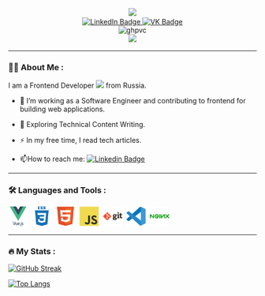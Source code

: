 <div id="header" align="center">
  <img src="https://media.giphy.com/media/9ZM2yz0Z3PBMKUPp8V/giphy.gif" width="200"/>
  <div id="badges">
  <a href="https://www.linkedin.com/in/anton-frolkov-447830226">
    <img src="https://img.shields.io/badge/LinkedIn-blue?style=for-the-badge&logo=linkedin&logoColor=white" alt="LinkedIn Badge"/>
  </a>
  <a href="https://vk.com/an_frolkov">
    <img src="https://img.shields.io/badge/VK-blue?style=for-the-badge&logo=vk&logoColor=white" alt="VK Badge"/>
  </a>
</div>
  <img src="https://komarev.com/ghpvc/?username=your-Residers&style=flat-square&color=blue" alt="ghpvc"/>
</div>
<div align="center">
  <img src="https://media.giphy.com/media/eOp69U3RziMpe3kjnR/giphy.gif" height="300"/>
</div>

  ---
  
  ### :man_technologist: About Me :
  I am a Frontend Developer <img src="https://media.giphy.com/media/7SUdpLwzBkIS4SNwTN/giphy.gif" width="30"> from Russia.
  - :telescope: I’m working as a Software Engineer and contributing to frontend for building web applications.

- :seedling: Exploring Technical Content Writing.

- :zap: In my free time, I read tech articles.

- :mailbox:How to reach me: [![Linkedin Badge](https://img.shields.io/badge/-resider-blue?style=flat&logo=Linkedin&logoColor=white)](https://www.linkedin.com/in/anton-frolkov-447830226)

---

### :hammer_and_wrench: Languages and Tools :
<div>
  <img src="https://github.com/devicons/devicon/blob/master/icons/vuejs/vuejs-original-wordmark.svg" title="vuejs" alt="vuejs" width="40" height="40"/>&nbsp;
  <img src="https://github.com/devicons/devicon/blob/master/icons/css3/css3-plain-wordmark.svg"  title="CSS3" alt="CSS" width="40" height="40"/>&nbsp;
  <img src="https://github.com/devicons/devicon/blob/master/icons/html5/html5-original.svg" title="HTML5" alt="HTML" width="40" height="40"/>&nbsp;
  <img src="https://github.com/devicons/devicon/blob/master/icons/javascript/javascript-original.svg" title="JavaScript" alt="JavaScript" width="40" height="40"/>&nbsp;
  <img src="https://github.com/devicons/devicon/blob/master/icons/git/git-original-wordmark.svg" title="Git" **alt="Git" width="40" height="40"/>&nbsp;
  <img src="https://github.com/devicons/devicon/blob/master/icons/vscode/vscode-original.svg" title="VsCode" **alt="VsCode" width="40" height="40"/>&nbsp;
  <img src="https://github.com/devicons/devicon/blob/master/icons/nginx/nginx-original.svg" title="nginx" **alt="nginx" width="40" height="40"/>&nbsp;
</div>

---

### :fire: My Stats :
[![GitHub Streak](http://github-readme-streak-stats.herokuapp.com?user=residers&theme=dark&background=000000)](https://git.io/streak-stats)

[![Top Langs](https://github-readme-stats.vercel.app/api/top-langs/?username=residers&layout=compact&theme=vision-friendly-dark)](https://github.com/anuraghazra/github-readme-stats)
